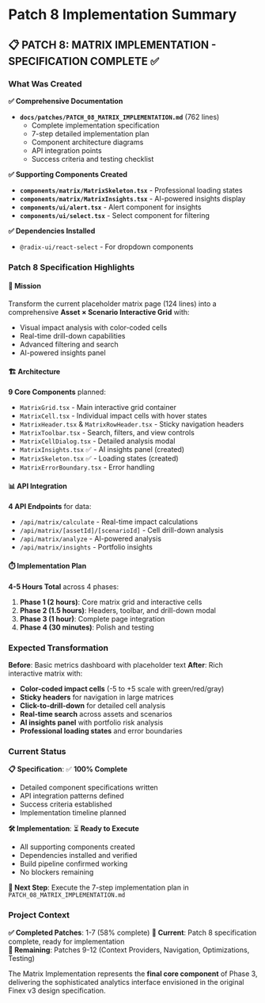 # Patch 8 Implementation Summary

## 📋 **PATCH 8: MATRIX IMPLEMENTATION - SPECIFICATION COMPLETE** ✅

### **What Was Created**

**✅ Comprehensive Documentation**
- **`docs/patches/PATCH_08_MATRIX_IMPLEMENTATION.md`** (762 lines)
  - Complete implementation specification
  - 7-step detailed implementation plan
  - Component architecture diagrams  
  - API integration points
  - Success criteria and testing checklist

**✅ Supporting Components Created**
- **`components/matrix/MatrixSkeleton.tsx`** - Professional loading states
- **`components/matrix/MatrixInsights.tsx`** - AI-powered insights display
- **`components/ui/alert.tsx`** - Alert component for insights
- **`components/ui/select.tsx`** - Select component for filtering

**✅ Dependencies Installed**
- `@radix-ui/react-select` - For dropdown components

### **Patch 8 Specification Highlights**

#### **🎯 Mission**
Transform the current placeholder matrix page (124 lines) into a comprehensive **Asset × Scenario Interactive Grid** with:
- Visual impact analysis with color-coded cells
- Real-time drill-down capabilities  
- Advanced filtering and search
- AI-powered insights panel

#### **🏗️ Architecture**
**9 Core Components** planned:
- `MatrixGrid.tsx` - Main interactive grid container
- `MatrixCell.tsx` - Individual impact cells with hover states
- `MatrixHeader.tsx` & `MatrixRowHeader.tsx` - Sticky navigation headers
- `MatrixToolbar.tsx` - Search, filters, and view controls
- `MatrixCellDialog.tsx` - Detailed analysis modal
- `MatrixInsights.tsx` ✅ - AI insights panel (created)
- `MatrixSkeleton.tsx` ✅ - Loading states (created)
- `MatrixErrorBoundary.tsx` - Error handling

#### **📊 API Integration**
**4 API Endpoints** for data:
- `/api/matrix/calculate` - Real-time impact calculations
- `/api/matrix/[assetId]/[scenarioId]` - Cell drill-down analysis
- `/api/matrix/analyze` - AI-powered analysis
- `/api/matrix/insights` - Portfolio insights

#### **⏱️ Implementation Plan**
**4-5 Hours Total** across 4 phases:
1. **Phase 1 (2 hours)**: Core matrix grid and interactive cells
2. **Phase 2 (1.5 hours)**: Headers, toolbar, and drill-down modal
3. **Phase 3 (1 hour)**: Complete page integration
4. **Phase 4 (30 minutes)**: Polish and testing

### **Expected Transformation**

**Before**: Basic metrics dashboard with placeholder text
**After**: Rich interactive matrix with:
- **Color-coded impact cells** (-5 to +5 scale with green/red/gray)
- **Sticky headers** for navigation in large matrices  
- **Click-to-drill-down** for detailed cell analysis
- **Real-time search** across assets and scenarios
- **AI insights panel** with portfolio risk analysis
- **Professional loading states** and error boundaries

### **Current Status**

**📋 Specification**: ✅ **100% Complete**
- Detailed component specifications written
- API integration patterns defined
- Success criteria established  
- Implementation timeline planned

**🛠️ Implementation**: ⏳ **Ready to Execute**
- All supporting components created
- Dependencies installed and verified
- Build pipeline confirmed working
- No blockers remaining

**🚀 Next Step**: Execute the 7-step implementation plan in `PATCH_08_MATRIX_IMPLEMENTATION.md`

### **Project Context**

**✅ Completed Patches**: 1-7 (58% complete)
**🔄 Current**: Patch 8 specification complete, ready for implementation  
**📅 Remaining**: Patches 9-12 (Context Providers, Navigation, Optimizations, Testing)

The Matrix Implementation represents the **final core component** of Phase 3, delivering the sophisticated analytics interface envisioned in the original Finex v3 design specification. 